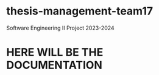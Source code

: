 # thesis-management-team17
Software Engineering II Project 2023-2024

# HERE WILL BE THE DOCUMENTATION
